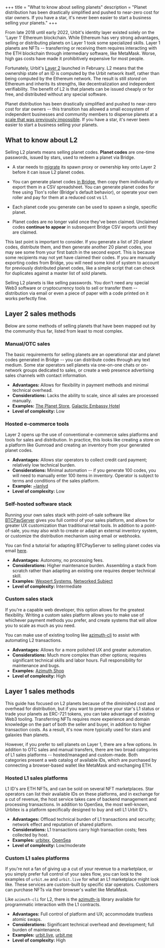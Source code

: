 +++
title = "What to know about selling planets"
description = "Planet distribution has been drastically simplified and pushed to near-zero cost for star owners. If you have a star, it's never been easier to start a business selling your planets."
+++

From late 2018 until early 2022, Urbit's identity layer existed solely on the 'Layer 1' Ethereum blockchain. While Ethereum has very strong advantages, selling or distributing planets on Layer 1 took some specialized skills. Layer 1 planets are NFTs -- transferring or receiving them requires interacting with the ETH blockchain through intermediary software, like MetaMask. Worse, high gas costs have made it prohibitively expensive for most people.

Fortunately, Urbit's [Layer 2](https://urbit.org/docs/azimuth/l2/layer2) launched in February. L2 means that the ownership state of an ID is computed by the Urbit network itself, rather than being computed by the Ethereum network. The result is still *stored* on Ethereum and inherits its strengths, like decentralization and independent verifiability. The benefit of L2 is that planets can be issued cheaply or for free, and distributed without any special software. 

Planet distribution has been drastically simplified and pushed to near-zero cost for star owners -- this transition has allowed a small ecosystem of independent businesses and community members to dispense planets at a [scale that was previously impossible](https://hatryx-lastud.tlon.network/newsletter/urbit-takeoff-is-here). If you have a star, it's never been easier to start a business selling your planets.

## What to know about L2

Selling L2 planets means selling planet codes. **Planet codes** are one-time passwords, issued by stars, used to redeem a planet via Bridge. 

- A star needs to [migrate](https://operators.urbit.org/guides/layer-2-for-stars#user-content-migration) its spawn proxy or ownership key onto Layer 2 before it can issue L2 planet codes.

- You can generate planet codes [in Bridge](https://operators.urbit.org/guides/layer-2-for-stars#user-content-spawning-planets-on-l2), then copy them individually or export them in a CSV spreadsheet. You can generate planet codes for free using Tlon's roller (Bridge's default behavior), or operate your own roller and pay for them at a reduced cost vs L1.

- Each planet code you generate can be used to spawn a single, specific planet.

- Planet codes are no longer valid once they've been claimed. Unclaimed codes **continue to appear** in subsequent Bridge CSV exports until they are claimed.

This last point is important to consider. If you generate a list of 20 planet codes, distribute them, and then generate another 20 planet codes, you may see some from your first batch in the second export. This is because some recipients may not yet have claimed their codes. If you are manually exporting codes from Bridge, you will need some kind of system to account for previously distributed planet codes, like a simple script that can check for duplicates against a master list of sold planets.

Selling L2 planets is like selling passwords. You don't need any special Web3 software or cryptocurrency tools to sell or transfer them -- distribution via email or even a piece of paper with a code printed on it works perfectly fine.

## Layer 2 sales methods

Below are some methods of selling planets that have been mapped out by the community thus far, listed from least to most complex.

### Manual/OTC sales

The basic requirements for selling planets are an operational star and planet codes generated in Bridge -- you can distribute codes through any text medium. Some star operators sell planets via one-on-one chats or on-network groups dedicated to sales, or create a web presence advertising sales channels with contact information.

- **Advantages:** Allows for flexibility in payment methods and minimal technical overhead.
- **Considerations:** Lacks the ability to scale, since all sales are processed manually.
- **Examples:** [The Planet Store](https://www.theplanet.store/), [Galactic Embassy Hotel](https://urbit.org/groups/~fipdel/galactic-embassy-hotel)
- **Level of complexity:** Low

### Hosted e-commerce tools

Layer 2 opens up the use of conventional e-commerce sales platforms and tools for sales and distribution. In practice, this looks like creating a store on a platform like Gumroad and creating an inventory from your generated planet codes.

- **Advantages:**  Allows star operators to collect credit card payment; relatively low technical burden. 
- **Considerations:** Minimal automation -- if you generate 100 codes, you will need to manually enter 100 items in inventory. Operator is subject to terms and conditions of the sales platform.
- **Example:** [~lanlyd](https://planets.lanlyd.net/)
- **Level of complexity:** Low

### Self-hosted software stack

Running your own sales stack with point-of-sale software like [BTCPayServer](https://btcpayserver.org/) gives you full control of your sales platform, and allows for greater UX customization than traditional retail tools. In addition to a point-of-sale, you may also wish to create or adapt an external inventory system, or customize the distribution mechanism using email or webhooks.

You can find a tutorial for adapting BTCPayServer to selling planet codes via email [here](https://urbit.media/a/~sitful-hatred/urbit-media-6867/170141184505504169778500419536142991360).

- **Advantages:** Autonomy, no processing fees. 
- **Considerations:** Higher maintenance burden. Assembling a stack from scratch rather than adapting an existing one requires deeper technical skill.
- **Examples:** [Wexpert Systems](https://wexpert.systems), [Networked Subject](https://subject.network)
- **Level of complexity:** Intermediate

### Custom sales stack

If you're a capable web developer, this option allows for the greatest flexibility. Writing a custom sales platform allows you to make use of whichever payment methods you prefer, and create systems that will allow you to scale as much as you need. 

You can make use of existing tooling like [azimuth-cli](https://github.com/lukebuehler/azimuth-cli) to assist with automating L2 transactions.

- **Advantages:** Allows for a more polished UX and greater automation.
- **Considerations:** Much more complex than other options; requires significant technical skills and labor hours. Full responsibility for maintenance and bugs.
- **Examples:** [Azimuth Shop](https://azimuth.shop/)
- **Level of complexity:** High

## Layer 1 sales methods

This guide has focused on L2 planets because of the diminished cost and overhead for distribution, but if you want to preserve your star's L1 status or trade your planets as ERC-721 tokens, you can take advantage of existing Web3 tooling. Transferring NFTs requires more experience and domain knowledge on the part of both the seller and buyer, in addition to higher transaction costs. As a result, it's now more typically used for stars and galaxies than planets.

However, if you prefer to sell planets on Layer 1, there are a few options. In addition to OTC sales and manual transfers, there are two broad categories of L1 sales platforms -- hosted/managed and custom-made. Both categories present a web catalog of available IDs, which are purchased by connecting a browser-based wallet like MetaMask and exchanging ETH. 

### Hosted L1 sales platforms

L1 ID's are ETH NFTs, and can be sold on several NFT marketplaces. Star operators can list their available IDs on these platforms, and in exchange for a cut of revenue, the host service takes care of backend management and processing transactions. In addition to OpenSea, the most well-known, Urbitex is a platform specifically designed to buy and sell L1 Urbit ID's.

- **Advantages:** Offload technical burden of L1 transactions and security; network effect and reputation of shared platform. 
- **Considerations:** L1 transactions carry high transaction costs; fees collected by host.
- **Examples:** [urbitex](https://urbitex.io), [OpenSea](https://opensea.io/collection/urbit-id)
- **Level of complexity:** Low/moderate

### Custom L1 sales platforms

If you're not a fan of giving up a cut of your revenue to a marketplace, or you simply prefer full control of your sales flow, you can look to the examples of `urbit.me` and `urbit.live` for what an L1 marketplace might look like. These services are custom-built by specific star operators. Customers can purchase NFTs via their browser's wallet like MetaMask.

Like `azimuth-cli` for L2, there is the [azimuth-js](https://github.com/urbit/azimuth-js) library available for programmatic interaction with the L1 contracts.

- **Advantages:** Full control of platform and UX; accommodate trustless atomic swaps.
- **Considerations:** Significant technical overhead and development; full burden of maintenance.
- **Examples:** [urbit.live](https://urbit.live/), [urbit.me](https://urbit.me)
- **Level of complexity:** High
